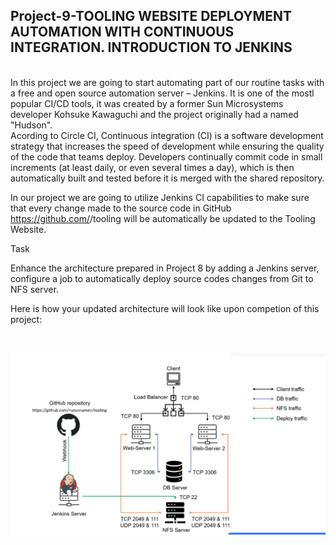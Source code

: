 ## Project-9-TOOLING WEBSITE DEPLOYMENT AUTOMATION WITH CONTINUOUS INTEGRATION. INTRODUCTION TO JENKINS

</br>
In this project we are going to start automating part of our routine tasks with a free and open source automation server – Jenkins. It is one of the mostl popular CI/CD tools, it was created by a former Sun Microsystems developer Kohsuke Kawaguchi and the project originally had a named "Hudson".

</br>
Acording to Circle CI, Continuous integration (CI) is a software development strategy that increases the speed of development while ensuring the quality of the code that teams deploy. Developers continually commit code in small increments (at least daily, or even several times a day), which is then automatically built and tested before it is merged with the shared repository.

In our project we are going to utilize Jenkins CI capabilities to make sure that every change made to the source code in GitHub https://github.com/<yourname>/tooling will be automatically be updated to the Tooling Website.

Task

Enhance the architecture prepared in Project 8 by adding a Jenkins server, configure a job to automatically deploy source codes changes from Git to NFS server.

Here is how your updated architecture will look like upon competion of this project: 

</br>

![readme](./images-project9/readme.PNG)



